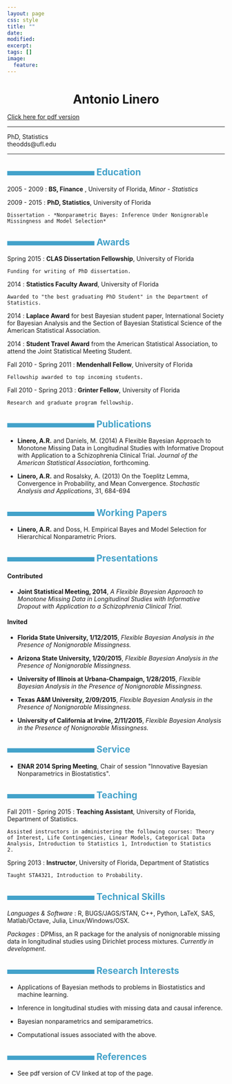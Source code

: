 ```yaml
---
layout: page
css: style
title: ""
date: 
modified:
excerpt:
tags: []
image:
  feature:
---
```


<style media="screen" type="text/css">

h1 {
    <!-- font-size: 55px; -->
    color: #757575;
    text-align:center;
    margin-bottom:15px;
}

/* Titles of categories */
h2 {
/* color: #397249; */
color: #43a2ca;
}
/* There is a bar just before each category */
h2:before {
content: "";
display: inline-block;
margin-right:1%;
width: 40%;
height: 10px;
/* background-color: #9CB770; */
background-color: #43a2ca;
}
/* h2:hover { */
/*     background-color: #397249; */
/*     color: #FFFFFF; */
/*     text-shadow: 1px 1px 1px #333; */
/* } */

hr {
    color: #A6A6A6;
}

<!-- blockquote { -->
<!--     text-align: center; -->
<!-- 	border: none; -->
<!-- 	padding: inherit; -->
<!-- } -->

</style>

<!-- [//]: # (pandoc --standalone -c resume-master/stylepdf.css --from markdown --to html -o CV.html CV.rmd) -->
<!-- [//]: # (pandoc --standalone --from markdown --to latex -o CV.tex CV.rmd) -->
<!-- [//]: # (http://blog.chmd.fr/editing-a-cv-in-markdown-with-pandoc.html) -->
<!-- [//]: # (wkhtmltopdf) -->

# Antonio Linero

<div class="cv-subtitle"> <a href="/cv/ModernCV.pdf"> Click here for pdf version</a> </div>

 <!-- [Click here for pdf version](/cv/ModernCV.pdf) -->

----

<div class="cv-subtitle">PhD, Statistics</div>
<div class="cv-subtitle">theodds@ufl.edu</div>

----

## Education

2005 - 2009
:   **BS, Finance** ,
    University of Florida,
    *Minor - Statistics*

2009 - 2015
:   **PhD, Statistics**, 
    University of Florida

	Dissertation - *Nonparametric Bayes: Inference Under Nonignorable
    Missingness and Model Selection*

## Awards

Spring 2015
:   **CLAS Dissertation Fellowship**, University of Florida

	Funding for writing of PhD dissertation. 

2014
:   **Statistics Faculty Award**, University of Florida

    Awarded to "the best graduating PhD Student" in the Department of
    Statistics.

2014
:   **Laplace Award** for best Bayesian student paper, International
    Society for Bayesian Analysis and the Section of Bayesian
    Statistical Science of the American Statistical Association. <!--
    , for *A Flexible Bayesian Approach to -->
    <!-- Monotone Missing Data in Longitudinal Studies with Informative -->
    <!-- Dropout* -->


2014 
:   **Student Travel Award** from the American Statistical Association, 
    to attend the Joint Statistical Meeting Student.<!--  *A Flexible Bayesian -->
    <!-- Approach to Monotone Missing Data in Longitudinal Studies with -->
    <!-- Informative Dropout* -->

Fall 2010 - Spring 2011
:   **Mendenhall Fellow**, University of Florida

	Fellowship awarded to top incoming students.

Fall 2010 - Spring 2013
:   **Grinter Fellow**, University of Florida

	Research and graduate program fellowship.


## Publications

<div class="hangingindent"> </div>

- **Linero, A.R.** and Daniels, M. (2014) A Flexible Bayesian Approach
  to Monotone Missing Data in Longitudinal Studies with Informative
  Dropout with Application to a Schizophrenia Clinical
  Trial. <em>Journal of the American Statistical Association</em>,
  forthcoming.

- **Linero, A.R.** and Rosalsky, A. (2013) On the Toeplitz Lemma,
  Convergence in Probability, and Mean Convergence. <em>Stochastic
  Analysis and Applications</em>, 31, 684-694

## Working Papers

- **Linero, A.R.** and Doss, H. Empirical Bayes and Model Selection
  for Hierarchical Nonparametric Priors.

## Presentations

#### Contributed

<div class="hangingindent"> </div>

- **Joint Statistical Meeting, 2014**, *A Flexible Bayesian Approach to
	Monotone Missing Data in Longitudinal Studies with Informative
	Dropout with Application to a Schizophrenia Clinical Trial.*

#### Invited

<div class="hangingindent"> </div>

- **Florida State University, 1/12/2015**, *Flexible Bayesian Analysis
  in the Presence of Nonignorable Missingness.*

- **Arizona State University, 1/20/2015**, *Flexible Bayesian Analysis
  in the Presence of Nonignorable Missingness.*

- **University of Illinois at Urbana-Champaign, 1/28/2015**, *Flexible Bayesian Analysis
  in the Presence of Nonignorable Missingness.*

- **Texas A&M University, 2/09/2015**, *Flexible Bayesian Analysis in
  the Presence of Nonignorable Missingness.*

- **University of California at Irvine, 2/11/2015**, *Flexible Bayesian Analysis
  in the Presence of Nonignorable Missingness.*

## Service

- **ENAR 2014 Spring Meeting**, Chair of session "Innovative Bayesian
  Nonparametrics in Biostatistics". 

## Teaching

Fall 2011 - Spring 2015
:   **Teaching Assistant**, University of Florida, Department of
    Statistics.

    Assisted instructors in administering the following courses: Theory
    of Interest, Life Contingencies, Linear Models, Categorical Data
    Analysis, Introduction to Statistics 1, Introduction to Statistics
    2.

Spring 2013
:   **Instructor**, University of Florida, Department of Statistics
    
    Taught STA4321, Introduction to Probability.

Technical Skills
--------------------

*Languages & Software*
:   R, BUGS/JAGS/STAN, C++, Python, LaTeX, SAS, Matlab/Octave, Julia, Linux/Windows/OSX.

*Packages*
:   DPMiss, an R package for the analysis of nonignorable missing data
    in longitudinal studies using Dirichlet process
    mixtures. *Currently in development*.

## Research Interests

- Applications of Bayesian methods to problems in Biostatistics and
  machine learning.

- Inference in longitudinal studies with missing data and causal inference.

- Bayesian nonparametrics and semiparametrics.

- Computational issues associated with the above.

## References

- See pdf version of CV linked at top of the page.

<!-- - Mike Daniels -->
<!-- - Hani Doss -->

